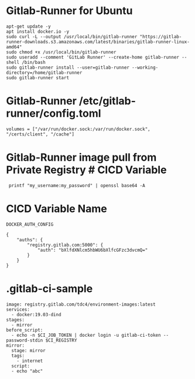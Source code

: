 # Gitlab-Runner for Ubuntu
```
apt-get update -y
apt install docker.io -y
sudo curl -L --output /usr/local/bin/gitlab-runner "https://gitlab-runner-downloads.s3.amazonaws.com/latest/binaries/gitlab-runner-linux-amd64"
sudo chmod +x /usr/local/bin/gitlab-runner
sudo useradd --comment 'GitLab Runner' --create-home gitlab-runner --shell /bin/bash
sudo gitlab-runner install --user=gitlab-runner --working-directory=/home/gitlab-runner
sudo gitlab-runner start
```
# Gitlab-Runner /etc/gitlab-runner/config.toml

```
volumes = ["/var/run/docker.sock:/var/run/docker.sock", "/certs/client", "/cache"]
```
# Gitlab-Runner image pull from Private Registry # CICD Variable
```
 printf "my_username:my_password" | openssl base64 -A
```
# CICD Variable Name 
```
DOCKER_AUTH_CONFIG
```
```
{
    "auths": {
        "registry.gitlab.com:5000": {
            "auth": "bXlfdXNlcm5hbWU6bXlfcGFzc3dvcmQ="
        }
    }
}
```
# .gitlab-ci-sample
```
image: registry.gitlab.com/tdc4/environment-images:latest
services:
  - docker:19.03-dind
stages:
  - mirror
before_script:
  - echo -n $CI_JOB_TOKEN | docker login -u gitlab-ci-token --password-stdin $CI_REGISTRY
mirror:
  stage: mirror
  tags: 
    - internet
  script:
  - echo "abc"
```
